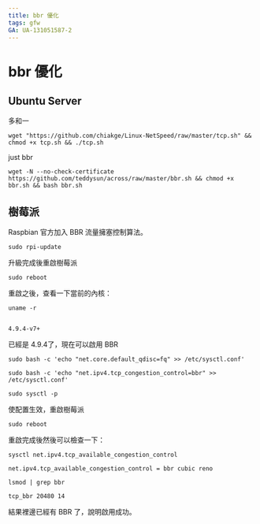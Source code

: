 ```yaml
---
title: bbr 優化
tags: gfw
GA: UA-131051587-2
---
```



# bbr 優化

## Ubuntu Server
多和一
```
wget "https://github.com/chiakge/Linux-NetSpeed/raw/master/tcp.sh" && chmod +x tcp.sh && ./tcp.sh
```
just bbr
```
wget -N --no-check-certificate https://github.com/teddysun/across/raw/master/bbr.sh && chmod +x bbr.sh && bash bbr.sh
```

## 樹莓派
Raspbian 官方加入 BBR 流量擁塞控制算法。
```
sudo rpi-update
```
升級完成後重啟樹莓派
```
sudo reboot
```
重啟之後，查看一下當前的內核：
```
uname -r


4.9.4-v7+
```


已經是 4.9.4了，現在可以啟用 BBR

```
sudo bash -c 'echo "net.core.default_qdisc=fq" >> /etc/sysctl.conf'
 
sudo bash -c 'echo "net.ipv4.tcp_congestion_control=bbr" >> /etc/sysctl.conf'
 
sudo sysctl -p
```
使配置生效，重啟樹莓派
```
sudo reboot
```
重啟完成後然後可以檢查一下：
```
sysctl net.ipv4.tcp_available_congestion_control

net.ipv4.tcp_available_congestion_control = bbr cubic reno
 
lsmod | grep bbr

tcp_bbr 20480 14
```
結果裡邊已經有 BBR 了，說明啟用成功。